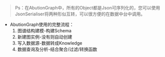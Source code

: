 > Ps：在AbutionGraph中，所有的Object都是Json可序列化的，您可以使用JsonSerialiser将两种形似互转，可以很方便的在数据中台中调用。


- AbutionGraph使用的完整流程：  
    1. 图谱结构建模-构建Schema  
    2. 新建图实例-没有则自动创建  
    3. 写入数据源-数据转成Knowledge  
    4. 数据查询及分析-结合聚合/过滤/转换函数  
